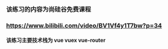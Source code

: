 ### 该练习的内容为尚硅谷免费课程 
### https://www.bilibili.com/video/BV1Vf4y1T7bw?p=34
#### 该练习主要技术栈为 vue vuex vue-router 
